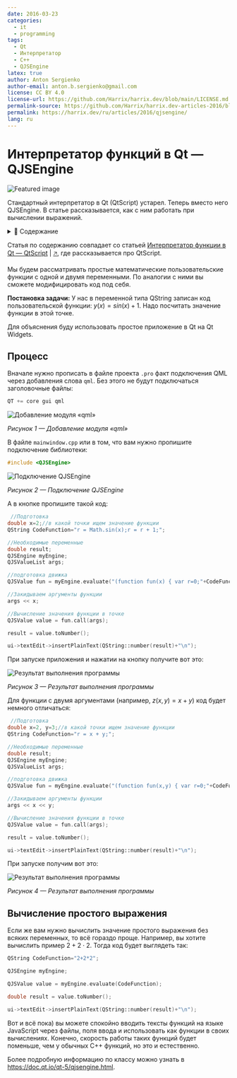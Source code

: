 ```yaml
---
date: 2016-03-23
categories:
  - it
  - programming
tags:
  - Qt
  - Интерпретатор
  - C++
  - QJSEngine
latex: true
author: Anton Sergienko
author-email: anton.b.sergienko@gmail.com
license: CC BY 4.0
license-url: https://github.com/Harrix/harrix.dev/blob/main/LICENSE.md
permalink-source: https://github.com/Harrix/harrix.dev-articles-2016/blob/main/qjsengine/qjsengine.md
permalink: https://harrix.dev/ru/articles/2016/qjsengine/
lang: ru
---
```


# Интерпретатор функций в Qt — QJSEngine

![Featured image](featured-image.svg)

Стандартный интерпретатор в Qt (QtScript) устарел. Теперь вместо него QJSEngine. В статье рассказывается, как с ним работать при вычислении выражений.

<details>
<summary>📖 Содержание</summary>

## Содержание

- [Процесс](#процесс)
- [Вычисление простого выражения](#вычисление-простого-выражения)

</details>

Статья по содержанию совпадает со статьей [Интерпретатор функции в Qt — QtScript](https://github.com/Harrix/harrix.dev-articles-2014/blob/main/qtscript/qtscript.md) | [🡥](https://harrix.dev/ru/articles/2014/qtscript/), где рассказывается про QtScript.

Мы будем рассматривать простые математические пользовательские функции с одной и двумя переменными. По аналогии с ними вы сможете модифицировать код под себя.

**Постановка задачи:** У нас в переменной типа QString записан код пользовательской функции: $y(x)=sin(x)+1$. Надо посчитать значение функции в этой точке.

Для объяснения буду использовать простое приложение в Qt на Qt Widgets.

## Процесс

Вначале нужно прописать в файле проекта `.pro` факт подключения QML через добавления слова `qml`. Без этого не будут подключаться заголовочные файлы:

```cpp
QT += core gui qml
```

![Добавление модуля «qml»](img/qjsengine_01.png)

_Рисунок 1 — Добавление модуля «qml»_

В файле `mainwindow.cpp` или в том, что вам нужно пропишите подключение библиотеки:

```cpp
#include <QJSEngine>
```

![Подключение QJSEngine](img/qjsengine_02.png)

_Рисунок 2 — Подключение QJSEngine_

А в кнопке пропишите такой код:

```cpp
 //Подготовка
double x=2;//в какой точки ищем значение функции
QString CodeFunction="r = Math.sin(x);r = r + 1;";

//Необходимые переменные
double result;
QJSEngine myEngine;
QJSValueList args;

//подготовка движка
QJSValue fun = myEngine.evaluate("(function fun(x) { var r=0;"+CodeFunction+" return r;})");

//Закидываем аргументы функции
args << x;

//Вычисление значения функции в точке
QJSValue value = fun.call(args);

result = value.toNumber();

ui->textEdit->insertPlainText(QString::number(result)+"\n");
```

При запуске приложения и нажатии на кнопку получите вот это:

![Результат выполнения программы](img/qjsengine_03.png)

_Рисунок 3 — Результат выполнения программы_

Для функции с двумя аргументами (например, $z(x,y)=x+y$) код будет немного отличаться:

```cpp
 //Подготовка
double x=2, y=3;//в какой точки ищем значение функции
QString CodeFunction="r = x + y;";

//Необходимые переменные
double result;
QJSEngine myEngine;
QJSValueList args;

//подготовка движка
QJSValue fun = myEngine.evaluate("(function fun(x,y) { var r=0;"+CodeFunction+" return r;})");

//Закидываем аргументы функции
args << x << y;

//Вычисление значения функции в точке
QJSValue value = fun.call(args);

result = value.toNumber();

ui->textEdit->insertPlainText(QString::number(result)+"\n");
```

При запуске получим вот это:

![Результат выполнения программы](img/qjsengine_04.png)

_Рисунок 4 — Результат выполнения программы_

## Вычисление простого выражения

Если же вам нужно вычислить значение простого выражения без всяких переменных, то всё гораздо проще. Например, вы хотите вычислить пример $2+2\cdot2$. Тогда код будет выглядеть так:

```cpp
QString CodeFunction="2+2*2";

QJSEngine myEngine;

QJSValue value = myEngine.evaluate(CodeFunction);

double result = value.toNumber();

ui->textEdit->insertPlainText(QString::number(result)+"\n");
```

Вот и всё пока) вы можете спокойно вводить тексты функций на языке JavaScript через файлы, поля ввода и использовать как функции в своих вычислениях. Конечно, скорость работы таких функций будет поменьше, чем у обычных C++ функций, но это и естественно.

Более подробную информацию по классу можно узнать в <https://doc.qt.io/qt-5/qjsengine.html>.
